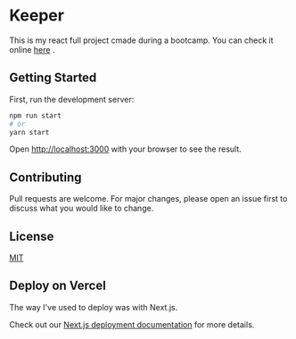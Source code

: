 # Keeper

This is my react full project cmade during a bootcamp.
You can check it online [here](https://keeper.heck.codes) .

## Getting Started

First, run the development server:

```bash
npm run start
# or
yarn start
```

Open [http://localhost:3000](http://localhost:3000) with your browser to see the result.


## Contributing
Pull requests are welcome. For major changes, please open an issue first to discuss what you would like to change.


## License
[MIT](https://choosealicense.com/licenses/mit/)


## Deploy on Vercel

The way I've used to deploy was with Next.js. 

Check out our [Next.js deployment documentation](https://nextjs.org/docs/deployment) for more details.
